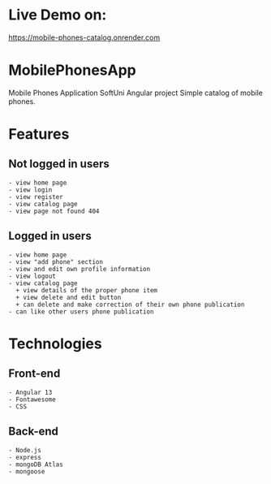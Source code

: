 # Live Demo on: 
https://mobile-phones-catalog.onrender.com

# MobilePhonesApp
Mobile Phones Application SoftUni Angular project
Simple catalog of mobile phones. 

# Features

## Not logged in users
    - view home page
    - view login
    - view register
    - view catalog page
    - view page not found 404
    

## Logged in users
    - view home page
    - view "add phone" section
    - view and edit own profile information 
    - view logout
    - view catalog page
      + view details of the proper phone item
      + view delete and edit button 
      + can delete and make correction of their own phone publication
    - can like other users phone publication


# Technologies

## Front-end

    - Angular 13
    - Fontawesome
    - CSS

## Back-end

    - Node.js
    - express
    - mongoDB Atlas
    - mongoose



